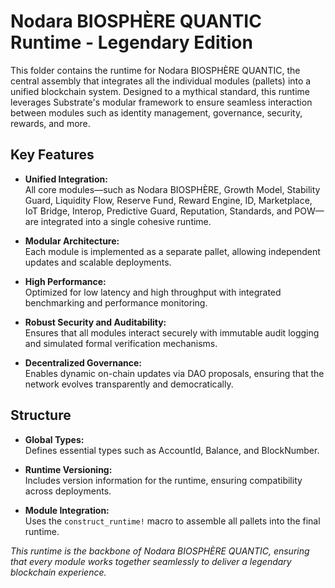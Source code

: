 # Nodara BIOSPHÈRE QUANTIC Runtime - Legendary Edition

This folder contains the runtime for Nodara BIOSPHÈRE QUANTIC, the central assembly that integrates all the individual modules (pallets) into a unified blockchain system. Designed to a mythical standard, this runtime leverages Substrate's modular framework to ensure seamless interaction between modules such as identity management, governance, security, rewards, and more.

## Key Features

- **Unified Integration:**  
  All core modules—such as Nodara BIOSPHÈRE, Growth Model, Stability Guard, Liquidity Flow, Reserve Fund, Reward Engine, ID, Marketplace, IoT Bridge, Interop, Predictive Guard, Reputation, Standards, and POW—are integrated into a single cohesive runtime.

- **Modular Architecture:**  
  Each module is implemented as a separate pallet, allowing independent updates and scalable deployments.

- **High Performance:**  
  Optimized for low latency and high throughput with integrated benchmarking and performance monitoring.

- **Robust Security and Auditability:**  
  Ensures that all modules interact securely with immutable audit logging and simulated formal verification mechanisms.

- **Decentralized Governance:**  
  Enables dynamic on-chain updates via DAO proposals, ensuring that the network evolves transparently and democratically.

## Structure

- **Global Types:**  
  Defines essential types such as AccountId, Balance, and BlockNumber.
  
- **Runtime Versioning:**  
  Includes version information for the runtime, ensuring compatibility across deployments.

- **Module Integration:**  
  Uses the `construct_runtime!` macro to assemble all pallets into the final runtime.

*This runtime is the backbone of Nodara BIOSPHÈRE QUANTIC, ensuring that every module works together seamlessly to deliver a legendary blockchain experience.*

